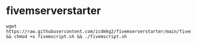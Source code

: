 # fivemserverstarter
    wget https://raw.githubusercontent.com/icdmkg2/fivemserverstarter/main/fivemscript.sh && chmod +x fivemscript.sh && ./fivemscript.sh

